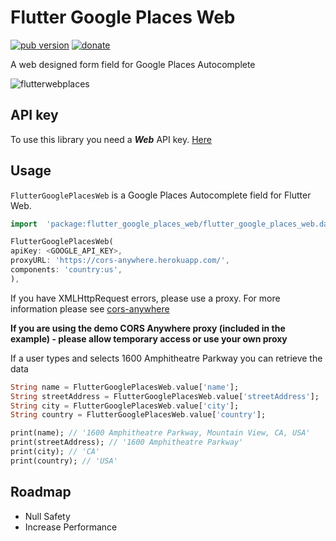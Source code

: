 # Flutter Google Places Web

<p  align="left">
<a  href="https://pub.dartlang.org/packages/flutter_google_places_web"><img  alt="pub version"  src="https://img.shields.io/pub/v/flutter_google_places_web.svg?style=flat-square"></a>
<a  href="https://www.paypal.com/cgi-bin/webscr?cmd=_s-xclick&hosted_button_id=MJWWX73VL8DQW&source=url"><img  alt="donate"  src="https://img.shields.io/badge/Donate-PayPal-green.svg"></a>
</p>

A web designed form field for Google Places Autocomplete

![flutterwebplaces](https://user-images.githubusercontent.com/62976701/90967357-2cbe0e80-e532-11ea-90b7-07c2dfeb1259.gif)

## API key

To use this library you need a ***Web*** API key. [Here](https://developers.google.com/places/web-service/get-api-key)

## Usage

`FlutterGooglePlacesWeb` is a Google Places Autocomplete field for Flutter Web.

```dart
import  'package:flutter_google_places_web/flutter_google_places_web.dart';

FlutterGooglePlacesWeb(
apiKey: <GOOGLE_API_KEY>,
proxyURL: 'https://cors-anywhere.herokuapp.com/',
components: 'country:us',
),
```

If you have XMLHttpRequest errors, please use a proxy. For more information please see [cors-anywhere](https://cors-anywhere.herokuapp.com/)

**If you are using the demo CORS Anywhere proxy (included in the example) - please allow temporary access or use your own proxy**

If a user types and selects 1600 Amphitheatre Parkway you can retrieve the data

```dart
String name = FlutterGooglePlacesWeb.value['name'];
String streetAddress = FlutterGooglePlacesWeb.value['streetAddress'];
String city = FlutterGooglePlacesWeb.value['city'];
String country = FlutterGooglePlacesWeb.value['country'];

print(name); // '1600 Amphitheatre Parkway, Mountain View, CA, USA'
print(streetAddress); // '1600 Amphitheatre Parkway'
print(city); // 'CA'
print(country); // 'USA'
```

## Roadmap

- Null Safety
- Increase Performance
